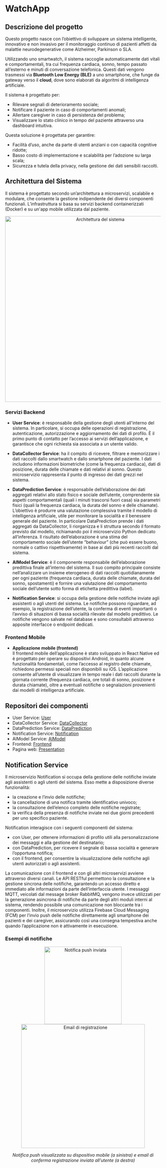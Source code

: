 # WatchApp
## Descrizione del progetto

Questo progetto nasce con l’obiettivo di sviluppare un sistema intelligente, innovativo e non invasivo per il monitoraggio continuo di pazienti affetti da malattie neurodegenerative come Alzheimer, Parkinson o SLA.

Utilizzando uno smartwatch, il sistema raccoglie automaticamente dati vitali e comportamentali, tra cui frequenza cardiaca, sonno, tempo passato all’esterno e minuti di conversazione telefonica. Questi dati vengono trasmessi via **Bluetooth Low Energy (BLE)** a uno smartphone, che funge da gateway verso il **cloud**, dove sono elaborati da algoritmi di intelligenza artificiale.

Il sistema è progettato per:
- Rilevare segnali di deterioramento sociale;
- Notificare il paziente in caso di comportamenti anomali;
- Allertare caregiver in caso di persistenza del problema;
- Visualizzare lo stato clinico in tempo del paziente attraverso una dashboard intuitiva.

Questa soluzione è progettata per garantire:

- Facilità d’uso, anche da parte di utenti anziani o con capacità cognitive ridotte;
- Basso costo di implementazione e scalabilità per l’adozione su larga scala;
- Sicurezza e tutela della privacy, nella gestione dei dati sensibili raccolti.
## Architettura del Sistema

Il sistema è progettato secondo un’architettura a microservizi, scalabile e modulare, che consente la gestione indipendente dei diversi componenti funzionali. L’infrastruttura si basa su servizi backend containerizzati (Docker) e su un'app mobile utilizzata dal paziente.

<p align="center">
  <img src="https://github.com/user-attachments/assets/e789da38-c2d2-4d80-9cba-3dfba9060f5c" alt="Architettura del sistema" width="600"/>
</p>

### Servizi Backend

- **User Service**: è responsabile della gestione degli utenti all'interno del sistema. In particolare, si occupa delle operazioni di registrazione, autenticazione, autorizzazione e aggiornamento dei dati di profilo. È il primo punto di contatto per l’accesso ai servizi dell’applicazione, e garantisce che ogni richiesta sia associata a un utente valido.

- **DataCollector Service**: ha il compito di ricevere, filtrare e memorizzare i dati raccolti dallo smartwatch e dallo smartphone del paziente. I dati includono informazioni biometriche (come la frequenza cardiaca), dati di posizione, durata delle chiamate e dati relativi al sonno. Questo microservizio rappresenta il punto di ingresso dei dati grezzi nel sistema.

- **DataPrediction Service**: è responsabile dell’elaborazione dei dati aggregati relativi allo stato fisico e sociale dell’utente, comprendente sia aspetti comportamentali (quali i minuti trascorsi fuori casa) sia parametri fisici (quali la frequenza cardiaca, la durata del sonno e delle chiamate). L’obiettivo è produrre una valutazione complessiva tramite il modello di intelligenza artificiale, utile per monitorare la socialità e il benessere generale del paziente.
In particolare DataPrediction prende i dati aggregati da DataCollector, li riorganizza e li struttura secondo il formato previsto dal modello, richiamando poi il microservizio Python dedicato all’inferenza. Il risultato dell’elaborazione è una stima del comportamento sociale dell’utente “behaviour” (che può essere buono, normale o cattivo rispettivamente) in base ai dati più recenti raccolti dal sistema.

- **AIModel Service**: è il componente responsabile dell’elaborazione predittiva finale all’interno del sistema. Il suo compito principale consiste nell’analizzare un insieme eterogeneo di dati raccolti quotidianamente per ogni paziente (frequenza cardiaca, durata delle chiamate, durata del sonno, spostamenti) e fornire una valutazione del comportamento sociale dell’utente sotto forma di etichetta predittiva (label).

- **Notification Service**: si occupa della gestione delle notifiche inviate agli assistenti o agli utenti del sistema. Le notifiche possono riguardare, ad esempio, la registrazione dell’utente, la conferma di eventi importanti o l’avviso di situazioni di bassa socialità rilevate dal modello predittivo. Le notifiche vengono salvate nel database e sono consultabili attraverso apposite interfacce o endpoint dedicati.


### Frontend Mobile

- **Applicazione mobile (frontend)**  
Il frontend mobile dell’applicazione è stato sviluppato in React Native ed è progettato per operare su dispositivi Android, in quanto alcune funzionalità fondamentali, come l’accesso al registro delle chiamate, richiedono permessi speciali non disponibili su iOS.
L’applicazione consente all’utente di visualizzare in tempo reale i dati raccolti durante la giornata corrente (frequenza cardiaca, ore totali di sonno, posizione e durata chiamate), oltre a eventuali notifiche o segnalazioni provenienti dai modelli di intelligenza artificiale. 

## Repositori dei componenti

- User Service: [User](https://github.com/UniSalento-IDALab-IoTCourse-2024-2025/wot-project-2024-2025-User-PizzolanteCioffi)
- DataCollector Service: [DataCollector](https://github.com/UniSalento-IDALab-IoTCourse-2024-2025/wot-project-2024-2025-DataCollector-PizzolanteCioffi)
- DataPrediction Service: [DataPrediction](https://github.com/UniSalento-IDALab-IoTCourse-2024-2025/wot-project-2024-2025-DataPrediction-PizzolanteCioffi)
- Notification Service: [Notification](https://github.com/UniSalento-IDALab-IoTCourse-2024-2025/wot-project-2024-2025-Notification-PizzolanteCioffi)
- AIModel Service: [AIModel](https://github.com/UniSalento-IDALab-IoTCourse-2024-2025/wot-project-2024-2025-AIModel-PizzolanteCioffi)
- Frontend: [Frontend](https://github.com/UniSalento-IDALab-IoTCourse-2024-2025/wot-project-2024-2025-Frontend-PizzolanteCioffi)
- Pagina web: [Presentation](https://github.com/UniSalento-IDALab-IoTCourse-2024-2025/wot-project-2024-2025-Presentation-PizzolanteCioffi)

## Notification Service

Il microservizio Notification si occupa della gestione delle notifiche inviate agli assistenti o agli utenti del sistema. Esso mette a disposizione diverse funzionalità:
- la creazione e l’invio delle notifiche;
- la cancellazione di una notifica tramite identificativo univoco;
- la consultazione dell’elenco completo delle notifiche registrate;
- la verifica della presenza di notifiche inviate nei due giorni precedenti per uno specifico paziente.

Notification interagisce con i seguenti componenti del sistema:
- con User, per ottenere informazioni di profilo utili alla personalizzazione dei messaggi e alla gestione del destinatario;
- con DataPrediction, per ricevere il segnale di bassa socialità e generare l’opportuna notifica;
- con il frontend, per consentire la visualizzazione delle notifiche agli utenti autorizzati o agli assistenti.
  
La comunicazione con il frontend e con gli altri microservizi avviene attraverso diversi canali. Le API RESTful permettono la consultazione e la gestione sincrona delle notifiche, garantendo un accesso diretto e immediato alle informazioni da parte dell’interfaccia utente. I messaggi MQTT, veicolati dal message broker RabbitMQ, vengono invece utilizzati per la generazione asincrona di notifiche da parte degli altri moduli interni al sistema, rendendo possibile una comunicazione non bloccante tra i componenti. Inoltre, il microservizio utilizza Firebase Cloud Messaging (FCM) per l’invio push delle notifiche direttamente agli smartphone dei pazienti e dei caregiver, assicurando così una consegna tempestiva anche quando l’applicazione non è attivamente in esecuzione.

### Esempi di notifiche
<p align="center"> <img src="https://github.com/user-attachments/assets/486fb7d8-ac7e-47d0-8f43-f1dac7b74a72" alt="Notifica push inviata" width="250"/> <img src="https://github.com/user-attachments/assets/e7ae37f3-26d7-4ab8-add2-8139934dbeac" alt="Email di registrazione" width="400"/> </p> <p align="center"> <em>Notifica push visualizzata su dispositivo mobile (a sinistra) e email di conferma registrazione inviata all’utente (a destra)</em> </p>
